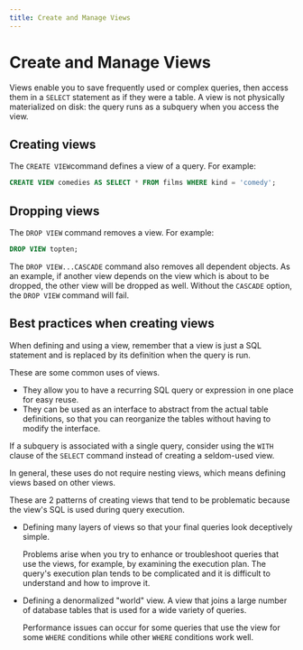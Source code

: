 ```yaml
---
title: Create and Manage Views 
---
```


# Create and Manage Views

Views enable you to save frequently used or complex queries, then access them in a `SELECT` statement as if they were a table. A view is not physically materialized on disk: the query runs as a subquery when you access the view.

## Creating views

The `CREATE VIEW`command defines a view of a query. For example:

```sql
CREATE VIEW comedies AS SELECT * FROM films WHERE kind = 'comedy';
```

<!-- Views ignore `ORDER BY` and `SORT` operations stored in the view. -->

## Dropping views

The `DROP VIEW` command removes a view. For example:

```sql
DROP VIEW topten;
```

The `DROP VIEW...CASCADE` command also removes all dependent objects. As an example, if another view depends on the view which is about to be dropped, the other view will be dropped as well. Without the `CASCADE` option, the `DROP VIEW` command will fail.

## Best practices when creating views

When defining and using a view, remember that a view is just a SQL statement and is replaced by its definition when the query is run.

These are some common uses of views.

- They allow you to have a recurring SQL query or expression in one place for easy reuse.
- They can be used as an interface to abstract from the actual table definitions, so that you can reorganize the tables without having to modify the interface.

If a subquery is associated with a single query, consider using the `WITH` clause of the `SELECT` command instead of creating a seldom-used view.

In general, these uses do not require nesting views, which means defining views based on other views.

These are 2 patterns of creating views that tend to be problematic because the view's SQL is used during query execution.

- Defining many layers of views so that your final queries look deceptively simple.

    Problems arise when you try to enhance or troubleshoot queries that use the views, for example, by examining the execution plan. The query's execution plan tends to be complicated and it is difficult to understand and how to improve it.

- Defining a denormalized "world" view. A view that joins a large number of database tables that is used for a wide variety of queries.

    Performance issues can occur for some queries that use the view for some `WHERE` conditions while other `WHERE` conditions work well.
